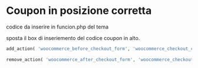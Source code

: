 # Coupon in posizione corretta

codice da inserire in funcion.php del tema

sposta il box di inseriemento del codice coupon in alto.

```php
add_action( 'woocommerce_before_checkout_form', 'woocommerce_checkout_coupon_form', 25 );
 
remove_action( 'woocommerce_after_checkout_form', 'woocommerce_checkout_coupon_form', 10 );
```
